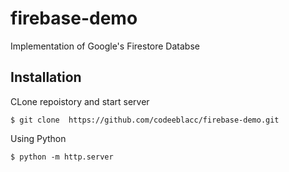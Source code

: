 # firebase-demo
Implementation of Google's Firestore Databse


## Installation
CLone repoistory and start server

    $ git clone  https://github.com/codeeblacc/firebase-demo.git

Using Python

    $ python -m http.server
